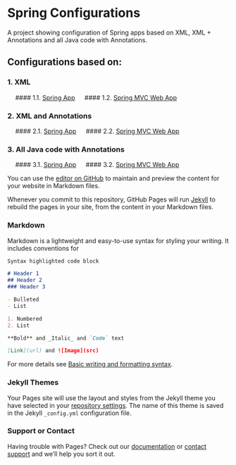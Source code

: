 # Spring Configurations

A project showing configuration of Spring apps based on XML, XML + Annotations and all Java code with Annotations.

## Configurations based on:

### 1. XML
&emsp; #### 1.1. [Spring App](https://nishant-repos.github.io/springconfigs)
&emsp; #### 1.2. [Spring MVC Web App](https://nishant-repos.github.io/springconfigs)
### 2. XML and Annotations
&emsp; #### 2.1. [Spring App](https://nishant-repos.github.io/springconfigs)
&emsp; #### 2.2. [Spring MVC Web App](https://nishant-repos.github.io/springconfigs)
### 3. All Java code with Annotations
&emsp; #### 3.1. [Spring App](https://nishant-repos.github.io/springconfigs)
&emsp; #### 3.2. [Spring MVC Web App](https://nishant-repos.github.io/springconfigs)

You can use the [editor on GitHub](https://github.com/github-nishant/nishant.springconfigs.github.io/edit/gh-pages/index.md) to maintain and preview the content for your website in Markdown files.

Whenever you commit to this repository, GitHub Pages will run [Jekyll](https://jekyllrb.com/) to rebuild the pages in your site, from the content in your Markdown files.

### Markdown

Markdown is a lightweight and easy-to-use syntax for styling your writing. It includes conventions for

```markdown
Syntax highlighted code block

# Header 1
## Header 2
### Header 3

- Bulleted
- List

1. Numbered
2. List

**Bold** and _Italic_ and `Code` text

[Link](url) and ![Image](src)
```

For more details see [Basic writing and formatting syntax](https://docs.github.com/en/github/writing-on-github/getting-started-with-writing-and-formatting-on-github/basic-writing-and-formatting-syntax).

### Jekyll Themes

Your Pages site will use the layout and styles from the Jekyll theme you have selected in your [repository settings](https://github.com/github-nishant/nishant.springconfigs.github.io/settings/pages). The name of this theme is saved in the Jekyll `_config.yml` configuration file.

### Support or Contact

Having trouble with Pages? Check out our [documentation](https://docs.github.com/categories/github-pages-basics/) or [contact support](https://support.github.com/contact) and we’ll help you sort it out.
